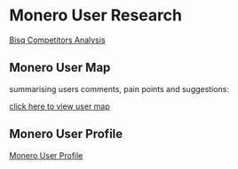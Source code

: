 # Monero User Research

[Bisq Competitors Analysis](competition%20analyis.pdf)

## Monero User Map

summarising users comments, pain points  and suggestions:

[click here to view user map](https://miro.com/app/board/o9J_lgjWY1s=/?invite_link_id=918605086431)

## Monero User Profile

[Monero User Profile](Bisq%20Monero%20User%20Profile.pdf)


